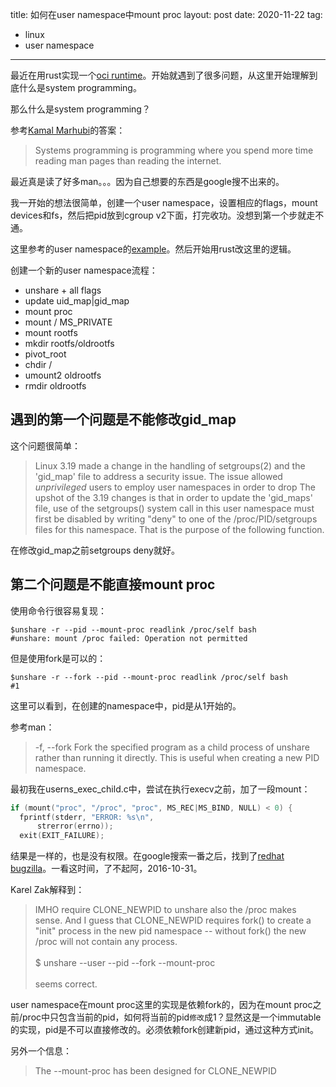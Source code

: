 title: 如何在user namespace中mount proc
layout: post
date: 2020-11-22
tag:
- linux
- user namespace
---

最近在用rust实现一个[oci runtime](https://github.com/opencontainers/runtime-spec)。开始就遇到了很多问题，从这里开始理解到底什么是system programming。

那么什么是system programming？

参考[Kamal Marhubi](http://kamalmarhubi.com/blog/2016/04/13/rust-nix-easier-unix-systems-programming-3/)的答案：

>Systems programming is programming where you spend more time reading man pages than reading the internet.

最近真是读了好多man。。。因为自己想要的东西是google搜不出来的。

我一开始的想法很简单，创建一个user namespace，设置相应的flags，mount devices和fs，然后把pid放到cgroup v2下面，打完收功。没想到第一个步就走不通。

这里参考的user namespace的[example](https://www.man7.org/linux/man-pages/man7/user_namespaces.7.html#EXAMPLES)。然后开始用rust改这里的逻辑。

创建一个新的user namespace流程：

- unshare + all flags
- update uid_map|gid_map
- mount proc
- mount / MS_PRIVATE
- mount rootfs
- mkdir rootfs/oldrootfs
- pivot_root
- chdir /
- umount2 oldrootfs
- rmdir oldrootfs

## 遇到的第一个问题是不能修改gid_map

这个问题很简单：

>Linux 3.19 made a change in the handling of setgroups(2) and the
'gid_map' file to address a security issue. The issue allowed
*unprivileged* users to employ user namespaces in order to drop
The upshot of the 3.19 changes is that in order to update the
'gid_maps' file, use of the setgroups() system call in this
user namespace must first be disabled by writing "deny" to one of
the /proc/PID/setgroups files for this namespace.  That is the
purpose of the following function.

在修改gid_map之前setgroups deny就好。

## 第二个问题是不能直接mount proc

使用命令行很容易复现：

```shell
$unshare -r --pid --mount-proc readlink /proc/self bash 
#unshare: mount /proc failed: Operation not permitted
```

但是使用fork是可以的：

```shell
$unshare -r --fork --pid --mount-proc readlink /proc/self bash
#1
```

这里可以看到，在创建的namespace中，pid是从1开始的。

参考man：

>   -f, --fork
              Fork the specified program as a child process of unshare rather than running it directly.  This is useful when creating a new PID namespace.

最初我在userns_exec_child.c中，尝试在执行execv之前，加了一段mount：

```c
if (mount("proc", "/proc", "proc", MS_REC|MS_BIND, NULL) < 0) {
  fprintf(stderr, "ERROR: %s\n",
      strerror(errno));
  exit(EXIT_FAILURE);
```

结果是一样的，也是没有权限。在google搜索一番之后，找到了[redhat bugzilla](https://bugzilla.redhat.com/show_bug.cgi?id=1390057)。一看这时间，了不起阿，2016-10-31。

Karel Zak解释到：

>IMHO require CLONE_NEWPID to unshare also the /proc makes sense.
And I guess that CLONE_NEWPID requires fork() to create a "init" process in the new pid namespace -- without fork() the new /proc will not contain any process.
\
\
$ unshare --user --pid --fork --mount-proc
\
\
seems correct.

user namespace在mount proc这里的实现是依赖fork的，因为在mount proc之前/proc中只包含当前的pid，如何将当前的pid`修改`成1？显然这是一个immutable的实现，pid是不可以直接修改的。必须依赖fork创建新pid，通过这种方式init。

另外一个信息：

>The --mount-proc has been designed for CLONE_NEWPID


